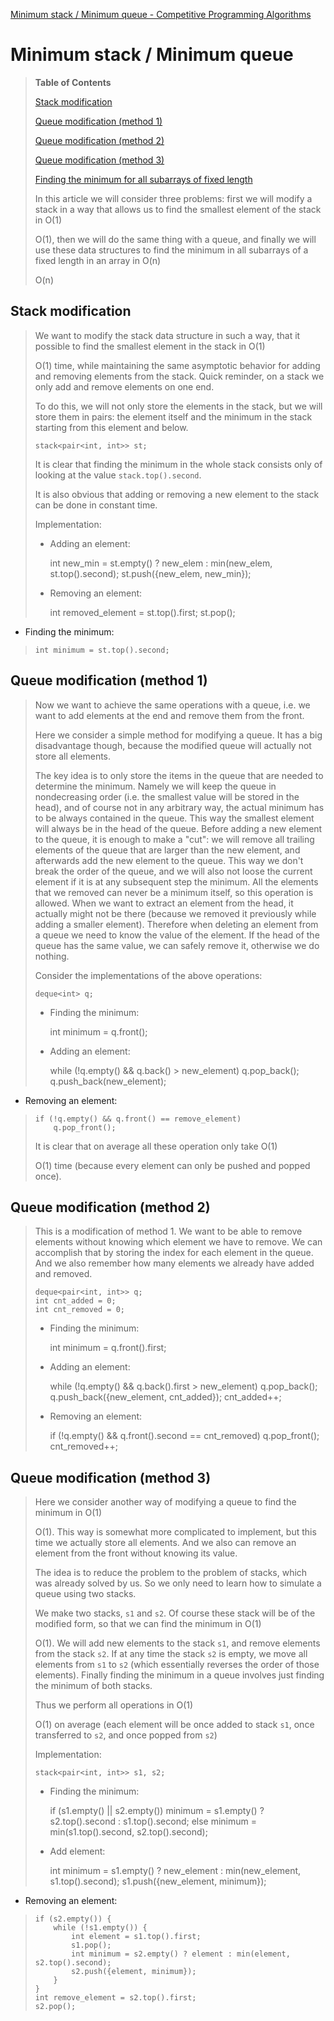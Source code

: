 [Minimum stack / Minimum queue - Competitive Programming Algorithms](https://cp-algorithms.com/data_structures/stack_queue_modification.html#toc-tgt-2)

# Minimum stack / Minimum queue
> 
> **Table of Contents**  
> 
> [Stack modification](https://vstflugel.github.io/vaibhavtomar.github.io/2020-11-14-test-markdown/#toc-tgt-0)
> 
> [Queue modification (method 1)](https://vstflugel.github.io/vaibhavtomar.github.io/2020-11-14-test-markdown/#toc-tgt-1)
> 
> [Queue modification (method 2)](https://vstflugel.github.io/vaibhavtomar.github.io/2020-11-14-test-markdown/#toc-tgt-2)
> 
> [Queue modification (method 3)](https://vstflugel.github.io/vaibhavtomar.github.io/2020-11-14-test-markdown/#toc-tgt-3)
> 
> [Finding the minimum for all subarrays of fixed length](https://vstflugel.github.io/vaibhavtomar.github.io/2020-11-14-test-markdown/#toc-tgt-4)
> 
> In this article we will consider three problems: first we will modify a stack in a way that allows us to find the smallest element of the stack in O(1)
> 
> O(1), then we will do the same thing with a queue, and finally we will use these data structures to find the minimum in all subarrays of a fixed length in an array in O(n)
> 
> O(n)
> 
## Stack modification
> 
> We want to modify the stack data structure in such a way, that it possible to find the smallest element in the stack in O(1)
> 
> O(1) time, while maintaining the same asymptotic behavior for adding and removing elements from the stack. Quick reminder, on a stack we only add and remove elements on one end.
> 
> To do this, we will not only store the elements in the stack, but we will store them in pairs: the element itself and the minimum in the stack starting from this element and below.
> 
>     stack<pair<int, int>> st;
>     
> 
> It is clear that finding the minimum in the whole stack consists only of looking at the value `stack.top().second`.
> 
> It is also obvious that adding or removing a new element to the stack can be done in constant time.
> 
> Implementation:
> 
> -   Adding an element:
> 
>     int new_min = st.empty() ? new_elem : min(new_elem, st.top().second);
>     st.push({new_elem, new_min});
>     
> 
> -   Removing an element:
> 
>     int removed_element = st.top().first;
>     st.pop();
>     
> 
-   Finding the minimum:
> 
>     int minimum = st.top().second;
>     
> 
## Queue modification (method 1)
> 
> Now we want to achieve the same operations with a queue, i.e. we want to add elements at the end and remove them from the front.
> 
> Here we consider a simple method for modifying a queue. It has a big disadvantage though, because the modified queue will actually not store all elements.
> 
> The key idea is to only store the items in the queue that are needed to determine the minimum. Namely we will keep the queue in nondecreasing order (i.e. the smallest value will be stored in the head), and of course not in any arbitrary way, the actual minimum has to be always contained in the queue. This way the smallest element will always be in the head of the queue. Before adding a new element to the queue, it is enough to make a "cut": we will remove all trailing elements of the queue that are larger than the new element, and afterwards add the new element to the queue. This way we don't break the order of the queue, and we will also not loose the current element if it is at any subsequent step the minimum. All the elements that we removed can never be a minimum itself, so this operation is allowed. When we want to extract an element from the head, it actually might not be there (because we removed it previously while adding a smaller element). Therefore when deleting an element from a queue we need to know the value of the element. If the head of the queue has the same value, we can safely remove it, otherwise we do nothing.
> 
> Consider the implementations of the above operations:
> 
>     deque<int> q;
>     
> 
> -   Finding the minimum:
> 
>     int minimum = q.front();
>     
> 
> -   Adding an element:
> 
>     while (!q.empty() && q.back() > new_element)
>         q.pop_back();
>     q.push_back(new_element);
>     
> 
-   Removing an element:
> 
>     if (!q.empty() && q.front() == remove_element)
>         q.pop_front();
>     
> 
> It is clear that on average all these operation only take O(1)
> 
> O(1) time (because every element can only be pushed and popped once).
> 
## Queue modification (method 2)
> 
> This is a modification of method 1. We want to be able to remove elements without knowing which element we have to remove. We can accomplish that by storing the index for each element in the queue. And we also remember how many elements we already have added and removed.
> 
>     deque<pair<int, int>> q;
>     int cnt_added = 0;
>     int cnt_removed = 0;
>     
> 
> -   Finding the minimum:
> 
>     int minimum = q.front().first;
>     
> 
> -   Adding an element:
> 
>     while (!q.empty() && q.back().first > new_element)
>         q.pop_back();
>     q.push_back({new_element, cnt_added});
>     cnt_added++;
>     
> 
> -   Removing an element:
> 
>     if (!q.empty() && q.front().second == cnt_removed) 
>         q.pop_front();
>     cnt_removed++;
>     
> 
## Queue modification (method 3)
> 
> Here we consider another way of modifying a queue to find the minimum in O(1)
> 
> O(1). This way is somewhat more complicated to implement, but this time we actually store all elements. And we also can remove an element from the front without knowing its value.
> 
> The idea is to reduce the problem to the problem of stacks, which was already solved by us. So we only need to learn how to simulate a queue using two stacks.
> 
> We make two stacks, `s1` and `s2`. Of course these stack will be of the modified form, so that we can find the minimum in O(1)
> 
> O(1). We will add new elements to the stack `s1`, and remove elements from the stack `s2`. If at any time the stack `s2` is empty, we move all elements from `s1` to `s2` (which essentially reverses the order of those elements). Finally finding the minimum in a queue involves just finding the minimum of both stacks.
> 
> Thus we perform all operations in O(1)
> 
> O(1) on average (each element will be once added to stack `s1`, once transferred to `s2`, and once popped from `s2`)
> 
> Implementation:
> 
>     stack<pair<int, int>> s1, s2;
>     
> 
> -   Finding the minimum:
> 
>     if (s1.empty() || s2.empty()) 
>         minimum = s1.empty() ? s2.top().second : s1.top().second;
>     else
>         minimum = min(s1.top().second, s2.top().second);
>     
> 
> -   Add element:
> 
>     int minimum = s1.empty() ? new_element : min(new_element, s1.top().second);
>     s1.push({new_element, minimum});
>     
> 
-   Removing an element:
> 
>     if (s2.empty()) {
>         while (!s1.empty()) {
>             int element = s1.top().first;
>             s1.pop();
>             int minimum = s2.empty() ? element : min(element, s2.top().second);
>             s2.push({element, minimum});
>         }
>     }
>     int remove_element = s2.top().first;
>     s2.pop();
